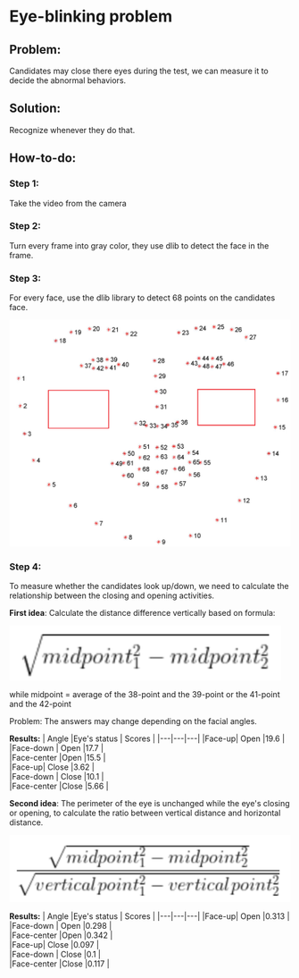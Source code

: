 # Eye-blinking problem

## Problem: 
Candidates may close there eyes during the test, we can measure it to decide the abnormal behaviors. 

## Solution: 
Recognize whenever they do that.

## How-to-do: 

### Step 1: 

Take the video from the camera

### Step 2: 

Turn every frame into gray color, they use dlib to detect the face in the frame. 

### Step 3: 

For every face, use the dlib library to detect 68 points on the candidates face.

![Facial_Landmarks](../68_facial_landmarks.png)


### Step 4: 

To measure whether the candidates look up/down, we need to calculate the relationship between the closing and opening activities. 

**First idea**: Calculate the distance difference vertically based on formula: 

![alt text](first_formula.png)

while midpoint = average of the 38-point and the 39-point or the 41-point and the 42-point

Problem: The answers may change depending on the facial angles. 

**Results:**
| Angle  |Eye's status   | Scores | 
|---|---|---|
|Face-up| Open |19.6   |  
|Face-down   | Open  |17.7   |  
|Face-center   |Open   |15.5   |  
|Face-up| Close |3.62   |  
|Face-down   | Close  |10.1   |  
|Face-center   |Close   |5.66  |  


**Second idea**: The perimeter of the eye is unchanged while the eye's closing or opening, to calculate the ratio between vertical distance and horizontal distance. 

![alt text](second_formula.png)

**Results:**
| Angle  |Eye's status   | Scores | 
|---|---|---|
|Face-up| Open |0.313  |  
|Face-down   | Open  |0.298  |  
|Face-center   |Open   |0.342  |  
|Face-up| Close |0.097  |  
|Face-down   | Close  |0.1  |  
|Face-center   |Close   |0.117  |  


